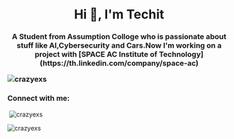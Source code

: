 <h1 align="center">Hi 👋, I'm Techit</h1>
<h3 align="center">A Student from Assumption Colloge who is passionate about stuff like AI,Cybersecurity and Cars.Now I'm working on a project with [SPACE AC Institute of Technology](https://th.linkedin.com/company/space-ac) 
<p align="left"> <img src="https://komarev.com/ghpvc/?username=crazyexs&label=Profile%20views&color=0e75b6&style=flat" alt="crazyexs" /> </p>

<h3 align="left">Connect with me:</h3>
<p align="left">
</p>

<p>&nbsp;<img align="center" src="https://github-readme-stats.vercel.app/api?username=crazyexs&show_icons=true&locale=en" alt="crazyexs" /></p>

<p><img align="center" src="https://github-readme-streak-stats.herokuapp.com/?user=crazyexs&" alt="crazyexs" /></p>
